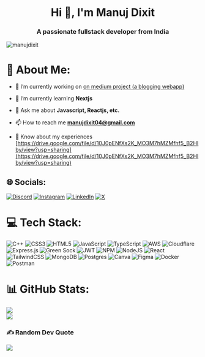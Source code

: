 <h1 align="center">Hi 👋, I'm Manuj Dixit</h1>
<h3 align="center">A passionate fullstack developer from India</h3>

<p align="left"> <img src="https://komarev.com/ghpvc/?username=manujdixit&label=Profile%20views&color=0e75b6&style=flat" alt="manujdixit" /> </p>


# 💫 About Me:
- 🔭 I’m currently working on [on medium project (a blogging webapp)](https://github.com/Manujdixit/medium)

- 🌱 I’m currently learning **Nextjs**

- 💬 Ask me about **Javascript, Reactjs, etc.**

- 📫 How to reach me **manujdixit04@gmail.com**

- 📄 Know about my experiences [https://drive.google.com/file/d/10J0pENfXs2K_MO3M7hMZMfhf5_B2HIby/view?usp=sharing](https://drive.google.com/file/d/10J0pENfXs2K_MO3M7hMZMfhf5_B2HIby/view?usp=sharing)


## 🌐 Socials:
[![Discord](https://img.shields.io/badge/Discord-%237289DA.svg?logo=discord&logoColor=white)](https://discord.gg/manten9227) [![Instagram](https://img.shields.io/badge/Instagram-%23E4405F.svg?logo=Instagram&logoColor=white)](https://instagram.com/manuj_dixit1) [![LinkedIn](https://img.shields.io/badge/LinkedIn-%230077B5.svg?logo=linkedin&logoColor=white)](https://linkedin.com/in/manuj-dixit) [![X](https://img.shields.io/badge/X-black.svg?logo=X&logoColor=white)](https://x.com/manujdxt) 

# 💻 Tech Stack:
![C++](https://img.shields.io/badge/c++-%2300599C.svg?style=for-the-badge&logo=c%2B%2B&logoColor=white) ![CSS3](https://img.shields.io/badge/css3-%231572B6.svg?style=for-the-badge&logo=css3&logoColor=white) ![HTML5](https://img.shields.io/badge/html5-%23E34F26.svg?style=for-the-badge&logo=html5&logoColor=white) ![JavaScript](https://img.shields.io/badge/javascript-%23323330.svg?style=for-the-badge&logo=javascript&logoColor=%23F7DF1E) ![TypeScript](https://img.shields.io/badge/typescript-%23007ACC.svg?style=for-the-badge&logo=typescript&logoColor=white) ![AWS](https://img.shields.io/badge/AWS-%23FF9900.svg?style=for-the-badge&logo=amazon-aws&logoColor=white) ![Cloudflare](https://img.shields.io/badge/Cloudflare-F38020?style=for-the-badge&logo=Cloudflare&logoColor=white) ![Express.js](https://img.shields.io/badge/express.js-%23404d59.svg?style=for-the-badge&logo=express&logoColor=%2361DAFB) ![Green Sock](https://img.shields.io/badge/green%20sock-88CE02?style=for-the-badge&logo=greensock&logoColor=white) ![JWT](https://img.shields.io/badge/JWT-black?style=for-the-badge&logo=JSON%20web%20tokens) ![NPM](https://img.shields.io/badge/NPM-%23CB3837.svg?style=for-the-badge&logo=npm&logoColor=white) ![NodeJS](https://img.shields.io/badge/node.js-6DA55F?style=for-the-badge&logo=node.js&logoColor=white) ![React](https://img.shields.io/badge/react-%2320232a.svg?style=for-the-badge&logo=react&logoColor=%2361DAFB) ![TailwindCSS](https://img.shields.io/badge/tailwindcss-%2338B2AC.svg?style=for-the-badge&logo=tailwind-css&logoColor=white) ![MongoDB](https://img.shields.io/badge/MongoDB-%234ea94b.svg?style=for-the-badge&logo=mongodb&logoColor=white) ![Postgres](https://img.shields.io/badge/postgres-%23316192.svg?style=for-the-badge&logo=postgresql&logoColor=white) ![Canva](https://img.shields.io/badge/Canva-%2300C4CC.svg?style=for-the-badge&logo=Canva&logoColor=white) ![Figma](https://img.shields.io/badge/figma-%23F24E1E.svg?style=for-the-badge&logo=figma&logoColor=white)  ![Docker](https://img.shields.io/badge/docker-%230db7ed.svg?style=for-the-badge&logo=docker&logoColor=white)  ![Postman](https://img.shields.io/badge/Postman-FF6C37?style=for-the-badge&logo=postman&logoColor=white)

# 📊 GitHub Stats:
![](https://github-readme-streak-stats.herokuapp.com/?user=Manujdixit&theme=dark&hide_border=false)<br/>
![](https://github-readme-stats.vercel.app/api/top-langs/?username=Manujdixit&theme=dark&hide_border=false&include_all_commits=false&count_private=false&layout=compact)

### ✍️ Random Dev Quote
![](https://quotes-github-readme.vercel.app/api?type=horizontal&theme=radical)
